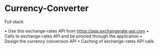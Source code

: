 # Currency-Converter
Full stack 

• Use this exchange-rates API from https://app.exchangerate-api.com
• Calls to exchange-rates API and be proxied through the application
• Design the currency conversion API
• Caching of exchange-rates API calls
